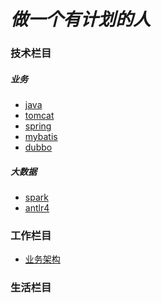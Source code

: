 # **_做一个有计划的人_**

### **技术栏目**

##### 业务

* [java](technology/java/index.md)
* [tomcat](technology/tomcat/index.md)
* [spring]()
* [mybatis]()
* [dubbo]()  

##### 大数据

* [spark]()
* [antlr4]()

### **工作栏目**

* [业务架构](work/index.md)

### **生活栏目**

